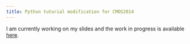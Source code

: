 ```yaml
---
title: Python tutorial modification for CMOS2014
---
```


I am currently working on my slides and the work in progress is available <a href="CMOS-python-tutorial/cmos2014-python-tutorial.slides.html">here</a>.